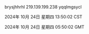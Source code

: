 brysjhhrhl 219.139.199.238 yqqlmgsycl

2024年 10月 24日 星期四 13:50:02 CST

2024年 10月 24日 星期四 05:50:02 GMT
